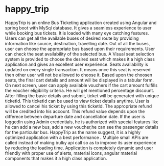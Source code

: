 # happy_trip
HappyTrip is an online Bus Ticketing application created using Angular and spring boot with MySql database.
It gives a seamless experience to user while booking bus tickets. It is loaded with many eye catching features.
Users can get all the available buses of desired route by providing information like source, destination, travelling date. Out of all the buses, user can choose the appropriate bus based upon their requirements.
User can check the seat availability of the selected bus. A Visual seat selection system is provided to choose the desired seat which makes it a high class application and gives an excellent user experience.
Seats availability is updated on every single transaction. It means once this seat is reserved then other user will not be allowed to choose it.
Based upon the choosen seats, the final cart details and amount will be displayed in a tabular form.
On next screen, user can apply available vouchers if the cart amount fulfills the voucher eligibility criteria. He will get mentioned percentage discount.
After filling the basic details and submit, ticket will be generated with unique ticketId.
This ticketId can be used to view ticket details anytime.
User is allowed to cancel his ticket by using this ticketId. The appropriate refund will be credited into his account. This refund value depends upon the differece between departure date and cancellation date.
If the user is loggedIn using Admin credentials, he is authorized with special features like he can add a new bus, add a new voucher,he can see the passenger details for the particular bus.
HappyTrip as the name suggest, it is a highly optimized application with a best performance . Multiple small APIs are called instead of making bulky api call so as to improve its user experience by reducing the loading time.
Application is completely dynamic and user friendly with proper use of alerts, material icons, angular material components that makes it a high class application.
